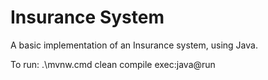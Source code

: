 # Insurance System

A basic implementation of an Insurance system, using Java.

To run: .\mvnw.cmd clean compile exec:java@run

